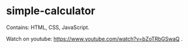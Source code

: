 # simple-calculator

Contains: HTML, CSS, JavaScript. 

Watch on youtube: https://www.youtube.com/watch?v=bZoTRbGSwaQ .
